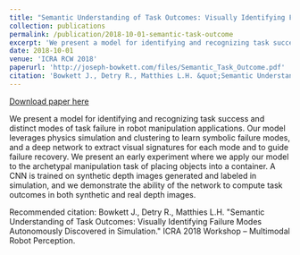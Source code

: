 ```yaml
---
title: "Semantic Understanding of Task Outcomes: Visually Identifying Failure Modes Autonomously Discovered in Simulation"
collection: publications
permalink: /publication/2018-10-01-semantic-task-outcome
excerpt: 'We present a model for identifying and recognizing task success and distinct modes of task failure in robot manipulation applications. Our model leverages physics simulation and clustering to learn symbolic failure modes, and a deep network to extract visual signatures for each mode and to guide failure recovery. We present an early experiment where we apply our model to the archetypal manipulation task of placing objects into a container. A CNN is trained on synthetic depth images generated and labeled in simulation, and we demonstrate the ability of the network to compute task outcomes in both synthetic and real depth images.'
date: 2018-10-01
venue: 'ICRA RCW 2018'
paperurl: 'http://joseph-bowkett.com/files/Semantic_Task_Outcome.pdf'
citation: 'Bowkett J., Detry R., Matthies L.H. &quot;Semantic Understanding of Task Outcomes: Visually Identifying Failure Modes Autonomously Discovered in Simulation.&quot; ICRA 2018 Workshop – Multimodal Robot Perception.'
---
```


<a href='http://joseph-bowkett.com/files/Semantic_Task_Outcome.pdf'>Download paper here</a>

We present a model for identifying and recognizing task success and distinct modes of task failure in robot manipulation applications. Our model leverages physics simulation and clustering to learn symbolic failure modes, and a deep network to extract visual signatures for each mode and to guide failure recovery. We present an early experiment where we apply our model to the archetypal manipulation task of placing objects into a container. A CNN is trained on synthetic depth images generated and labeled in simulation, and we demonstrate the ability of the network to compute task outcomes in both synthetic and real depth images.

Recommended citation: Bowkett J., Detry R., Matthies L.H. "Semantic Understanding of Task Outcomes: Visually Identifying Failure Modes Autonomously Discovered in Simulation." ICRA 2018 Workshop – Multimodal Robot Perception.